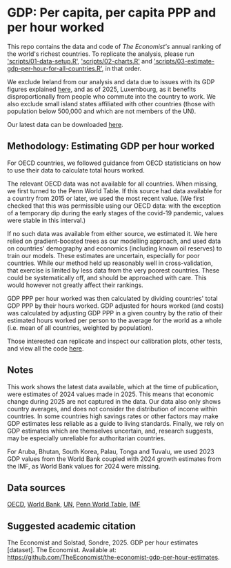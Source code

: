 # GDP: Per capita, per capita PPP and per hour worked

This repo contains the data and code of _The Economist's_ annual ranking of the world's richest countries. To replicate the analysis, please run ['scripts/01-data-setup.R'](scripts/01-data-setup.R), ['scripts/02-charts.R'](scripts/02-charts.R) and ['scripts/03-estimate-gdp-per-hour-for-all-countries.R'](scripts/03-estimate-gdp-per-hour-for-all-countries.R), in that order. 

We exclude Ireland from our analysis and data due to issues with its GDP figures explained [here](https://www.economist.com/the-economist-explains/2023/10/31/whats-weird-about-irelands-gdp), and as of 2025, Luxembourg, as it benefits disproportionally from people who commute into the country to work. We also exclude small island states affiliated with other countries (those with population below 500,000 and which are not members of the UN).

Our latest data can be downloaded [here](https://github.com/TheEconomist/the-economist-gdp-per-hour-estimates/blob/main/output-data/gdp_over_hours_worked_with_estimated_hours_worked.csv).

## Methodology: Estimating GDP per hour worked
For OECD countries, we followed guidance from OECD statisticians on how to use their data to calculate total hours worked. 

The relevant OECD data was not available for all countries. When missing, we first turned to the Penn World Table. If this source had data available for a country from 2015 or later, we used the most recent value. (We first checked that this was permissible using our OECD data: with the exception of a temporary dip during the early stages of the covid-19 pandemic, values were stable in this interval.) 

If no such data was available from either source, we estimated it. We here relied on gradient-boosted trees as our modelling approach, and used data on countries' demography and economics (including known oil reserves) to train our models. These estimates are uncertain, especially for poor countries. While our method held up reasonably well in cross-validation, that exercise is limited by less data from the very poorest countries. These could be systematically off, and should be approached with care. This would however not greatly affect their rankings. 

GDP PPP per hour worked was then calculated by dividing countries' total GDP PPP by their hours worked. GDP adjusted for hours worked (and costs) was calculated by adjusting GDP PPP in a given country by the ratio of their estimated hours worked per person to the average for the world as a whole (i.e. mean of all countries, weighted by population). 

Those interested can replicate and inspect our calibration plots, other tests, and view all the code [here](https://github.com/TheEconomist/the-economist-gdp-per-hour-estimates/blob/main/output-data/gdp_over_hours_worked_with_estimated_hours_worked.csv).

## Notes
This work shows the latest data available, which at the time of publication, were estimates of 2024 values made in 2025. This means that economic change during 2025 are not captured in the data. Our data also only shows country averages, and does not consider the distribution of income within countries. In some countries high savings rates or other factors may make GDP estimates less reliable as a guide to living standards. Finally, we rely on GDP estimates which are themselves uncertain, and, research suggests, may be especially unreliable for authoritarian countries.  

For Aruba, Bhutan, South Korea, Palau, Tonga and Tuvalu, we used 2023 GDP values from the World Bank coupled with 2024 growth estimates from the IMF, as World Bank values for 2024 were missing.

## Data sources
[OECD](https://data.oecd.org/), [World Bank](https://data.worldbank.org/), [UN](https://population.un.org/dataportal/), [Penn World Table](https://www.rug.nl/ggdc/productivity/pwt/?lang=en), [IMF](https://www.imf.org/external/datamapper/NGDP_RPCH@WEO/PER)

## Suggested academic citation
The Economist and Solstad, Sondre, 2025. GDP per hour estimates [dataset]. The Economist. Available at: https://github.com/TheEconomist/the-economist-gdp-per-hour-estimates.
